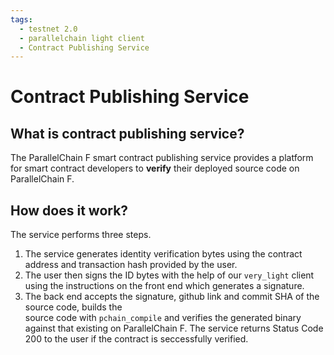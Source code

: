 ```yaml
---
tags:
  - testnet 2.0
  - parallelchain light client
  - Contract Publishing Service
---
```


# Contract Publishing Service

## What is contract publishing service?

The ParallelChain F smart contract publishing service provides a platform for smart contract developers to **verify** their deployed source code on ParallelChain F. 


## How does it work?

 The service performs three steps.

1. The service generates identity verification bytes using the contract address and transaction hash provided by the user.
2. The user then signs the ID bytes with the help of our `very_light` client using the instructions on the front end which generates a signature.
3. The back end accepts the signature, github link and commit SHA of the source code, builds the  
   source code with `pchain_compile` and verifies the generated binary against that existing on ParallelChain F. The service returns Status Code 200 
   to the user if the contract is seccessfully verified.

